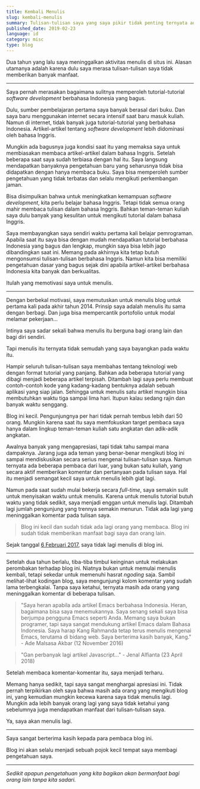 ```yaml
---
title: Kembali Menulis
slug: kembali-menulis
summary: Tulisan-tulisan saya yang saya pikir tidak penting ternyata ada yang membaca dan mengapresiasi
published_date: 2019-02-23
language: id
category: misc
type: blog
---
```


Dua tahun yang lalu saya meninggalkan aktivitas menulis di situs ini. Alasan utamanya adalah karena dulu saya merasa tulisan-tulisan saya tidak memberikan banyak manfaat.

---

Saya pernah merasakan bagaimana sulitnya memperoleh tutorial-tutorial *software development* berbahasa Indonesia yang bagus.

Dulu, sumber pembelajaran pertama saya banyak berasal dari buku. Dan saya baru menggunakan internet secara intensif saat baru masuk kuliah. Namun di internet, tidak banyak juga tutorial-tutorial yang berbahasa Indonesia. Artikel-artikel tentang *software development* lebih didominasi oleh bahasa Inggris.

Mungkin ada bagusnya juga kondisi saat itu yang memaksa saya untuk membiasakan membaca artikel-artikel dalam bahasa Inggris. Setelah beberapa saat saya sudah terbiasa dengan hal itu. Saya langsung mendapatkan banyaknya pengetahuan baru yang seharusnya tidak bisa didapatkan dengan hanya membaca buku. Saya bisa memperoleh sumber pengetahuan yang tidak terbatas dan selalu mengikuti perkembangan jaman.

Bisa disimpulkan bahwa untuk meningkatkan kemampuan *software development*, kita perlu belajar bahasa Inggris. Tetapi tidak semua orang mahir membaca tulisan dalam bahasa Inggris. Bahkan teman-teman kuliah saya dulu banyak yang kesulitan untuk mengikuti tutorial dalam bahasa Inggris.

Saya membayangkan saya sendiri waktu pertama kali belajar pemrograman. Apabila saat itu saya bisa dengan mudah mendapatkan tutorial berbahasa Indonesia yang bagus dan lengkap, mungkin saya bisa lebih jago dibandingkan saat ini. Memang pada akhirnya kita tetap butuh mengonsumsi tulisan-tulisan berbahasa Inggris. Namun kita bisa memiliki pengetahuan dasar yang bagus sejak dini apabila artikel-artikel berbahasa Indonesia kita banyak dan berkualitas.

Itulah yang memotivasi saya untuk menulis.

---

Dengan berbekal motivasi, saya memutuskan untuk menulis blog untuk pertama kali pada akhir tahun 2014. Prinsip saya adalah menulis itu sama dengan berbagi. Dan juga bisa mempercantik portofolio untuk modal melamar pekerjaan...

Intinya saya sadar sekali bahwa menulis itu berguna bagi orang lain dan bagi diri sendiri.

Tapi menulis itu ternyata tidak semudah yang saya bayangkan pada waktu itu.

Hampir seluruh tulisan-tulisan saya membahas tentang teknologi web dengan format tutorial yang panjang. Bahkan ada beberapa tutorial yang dibagi menjadi beberapa artikel terpisah. Ditambah lagi saya perlu membuat contoh-contoh kode yang kadang-kadang bentuknya adalah sebuah aplikasi yang siap jalan. Sehingga untuk menulis satu artikel mungkin bisa membutuhkan waktu tiga sampai lima hari. Itupun kalau sedang rajin dan banyak waktu senggang.

Blog ini kecil. Pengunjungnya per hari tidak pernah tembus lebih dari 50 orang. Mungkin karena saat itu saya memfokuskan target pembaca saya hanya dalam lingkup teman-teman kuliah satu angkatan dan adik-adik angkatan.

Awalnya banyak yang mengapresiasi, tapi tidak tahu sampai mana dampaknya. Jarang juga ada teman yang benar-benar mengikuti blog ini sampai mendiskusikan secara serius mengenai tulisan-tulisan saya. Namun ternyata ada beberapa pembaca dari luar, yang bukan satu kuliah, yang secara aktif memberikan komentar dan pertanyaan pada tulisan saya. Hal itu menjadi semangat kecil saya untuk menulis lebih giat lagi.

Namun pada saat sudah mulai bekerja secara *full-time*, saya semakin sulit untuk menyisakan waktu untuk menulis. Karena untuk menulis tutorial butuh waktu yang tidak sedikit, saya menjadi enggan untuk menulis lagi. Ditambah lagi jumlah pengunjung yang trennya semakin menurun. Tidak ada lagi yang meninggalkan komentar pada tulisan saya.

> Blog ini kecil dan sudah tidak ada lagi orang yang membaca.
> Blog ini sudah tidak memberikan manfaat bagi saya dan orang lain.

Sejak tanggal [6 Februari 2017](/instalasi-laravel-valet-di-ubuntu), saya tidak lagi menulis di blog ini.

---

Setelah dua tahun berlalu, tiba-tiba timbul keinginan untuk melakukan perombakan terhadap blog ini. Niatnya bukan untuk memulai menulis kembali, tetapi sekedar untuk memenuhi hasrat *ngoding* saja. Sambil melihat-lihat kodingan blog, saya mengunjungi kolom komentar yang sudah lama terbengkalai. Tanpa saya ketahui, ternyata masih ada orang yang meninggalkan komentar di beberapa tulisan.

> "Saya heran apabila ada artikel Emacs berbahasa Indonesia. Heran, bagaimana bisa saya menemukannya. Saya senang sekali saya bisa berjumpa pengguna Emacs seperti Anda. Memang saya bukan programer, tapi saya sangat mendukung artikel Emacs dalam Bahasa Indonesia. Saya harap Kang Rahmanda tetap terus menulis mengenai Emacs, terutama di bidang web. Saya berterima kasih banyak, Kang." - Ade Malsasa Akbar (12 November 2016)

> "Gan perbanyak lagi artikel Javascript..." - Jenal Alfianta (23 April 2018)

Setelah membaca komentar-komentar itu, saya menjadi terharu.

Memang hanya sedikit, tapi saya sangat menghargai apresiasi ini. Tidak pernah terpikirkan oleh saya bahwa masih ada orang yang mengikuti blog ini, yang kemudian mungkin kecewa karena saya tidak menulis lagi. Mungkin ada lebih banyak orang lagi yang saya tidak ketahui yang sebelumnya juga mendapatkan manfaat dari tulisan-tulisan saya.

Ya, saya akan menulis lagi.

---

Saya sangat berterima kasih kepada para pembaca blog ini.

Blog ini akan selalu menjadi sebuah pojok kecil tempat saya membagi pengetahuan saya.

---

*Sedikit apapun pengetahuan yang kita bagikan akan bermanfaat bagi orang lain tanpa kita sadari.*
